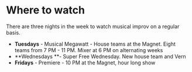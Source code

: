 # Where to watch

There are three nights in the week to watch musical improv on a regular basis.

* **Tuesdays** - Musical Megawatt - House teams at the Magnet. Eight teams from 7 PM - 11 PM. Mixer at 6 PM on alternating weeks
* **Wednesdays **- Super Free Wednesday. New house team and Vern
* **Fridays** - Premiere - 10 PM at the Magnet, hour long show

